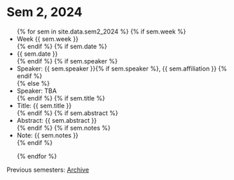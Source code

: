 
# Sem 2, 2024

<ul>
{% for sem in site.data.sem2_2024 %}
    {% if sem.week %}
    <li>Week {{ sem.week }} </li>
    {% endif %}
    {% if sem.date %}
    <li>{{ sem.date }} </li>
    {% endif %}
    {% if sem.speaker %}
    <li>Speaker: {{ sem.speaker }}{% if sem.speaker %}, {{ sem.affiliation }} {% endif %} </li>
    {% else %} 
    <li>Speaker: TBA</li>  
    {% endif %}
    {% if sem.title %}
    <li>Title: {{ sem.title }} </li>
    {% endif %}
    {% if sem.abstract %}
    <li>Abstract: {{ sem.abstract }} </li>
    {% endif %}
    {% if sem.notes %}
    <li>Note: {{ sem.notes }} </li>
    {% endif %}

{% endfor %}
</ul>

Previous semesters: [Archive](archive.html)


